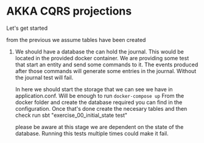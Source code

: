 # AKKA CQRS projections

Let's get started

from the previous we assume tables have been created

1. We should have a database the can hold the journal. This would be located in the provided docker container.
   We are providing some test that start an entity and send some commands to it. The events produced after those 
   commands will generate some entries in the journal. Without the journal test will fail.  

   In here we should start the storage that we can see we have in application.conf. Will be enough to run `docker-compose up`
   From the docker folder and create the database required you can find in the configuration. Once that's done create the necesary tables
   and then check run sbt "exercise_00_initial_state test"

   please be aware at this stage we are dependent on the state of the database. Running this tests multiple times could make it fail.